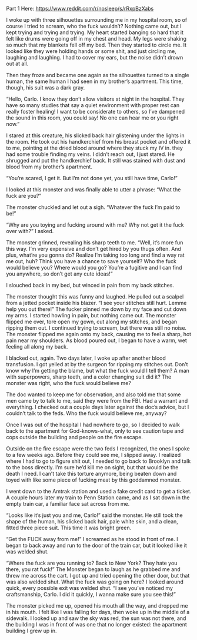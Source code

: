 Part 1 Here: https://www.reddit.com/r/nosleep/s/rRxpBzXabs

I woke up with three silhouettes surrounding me in my hospital room, so of course I tried to scream, who the fuck wouldn’t? Nothing came out, but I kept trying and trying and trying. My heart started banging so hard that it felt like drums were going off in my chest and head. My legs were shaking so much that my blankets fell off my bed. Then they started to circle me. It looked like they were holding hands or some shit, and just circling me, laughing and laughing. I had to cover my ears, but the noise didn’t drown out at all.

Then they froze and became one again as the silhouettes turned to a single human, the same human I had seen in my brother’s apartment. This time, though, his suit was a dark gray. 

“Hello, Carlo. I know they don’t allow visitors at night in the hospital. They have so many studies that say a quiet environment with proper rest can really foster healing! I want to be considerate to others, so I’ve dampened the sound in this room, you could say! No one can hear me or you right now.” 

I stared at this creature, his slicked back hair glistening under the lights in the room. He took out his handkerchief from his breast pocket and offered it to me, pointing at the dried blood around where they stuck my IV in. they had some trouble finding my veins. I didn’t reach out, I just stared. He shrugged and put the handkerchief back. It still was stained with dust and blood from my brother’s apartment. 

“You’re scared, I get it. But I’m not done yet, you still have time, Carlo!” 

I looked at this monster and was finally able to utter a phrase: “What the fuck are you?” 

The monster chuckled and let out a sigh. “Whatever the fuck I’m paid to be!” 

“Why are you toying and fucking around with me? Why not get it the fuck over with?” I asked. 

The monster grinned, revealing his sharp teeth to me. “Well, it’s more fun this way. I’m very expensive and don’t get hired by you thugs often. And plus, what’re you gonna do? Realize I’m taking too long and find a way rat me out, huh? Think you have a chance to save yourself? Who the fuck would believe you? Where would you go? You’re a fugitive and I can find you anywhere, so don’t get any cute ideas!”

I slouched back in my bed, but winced in pain from my back stitches. 

The monster thought this was funny and laughed. He pulled out a scalpel from a jetted pocket inside his blazer. “I see your stitches still hurt. Lemme help you out there!” The fucker pinned me down by my face and cut down my arms. I started howling in pain, but nothing came out. The monster flipped me over, tore open my gown, cut along my stitches, and began ripping them out. I continued trying to scream, but there was still no noise. The monster flipped me again onto my back, causing me to feel a sharp, hot pain near my shoulders. As blood poured out, I began to have a warm, wet feeling all along my back. 

I blacked out, again. Two days later, I woke up after another blood transfusion. I got yelled at by the surgeon for ripping my stitches out. Don’t know why I’m getting the blame, but what the fuck would I tell them? A man with superpowers, sharp teeth, and a color changing suit did it? The monster was right, who the fuck would believe me? 

The doc wanted to keep me for observation, and also told me that some men came by to talk to me, said they were from the FBI. Had a warrant and everything. I checked out a couple days later against the doc’s advice, but I couldn’t talk to the feds. Who the fuck would believe me, anyway? 

Once I was out of the hospital I had nowhere to go, so I decided to walk back to the apartment for God-knows-what, only to see caution tape and cops outside the building and people on the fire escape. 

Outside on the fire escape were the two feds I recognized, the ones I spoke to a few weeks ago. Before they could see me, I slipped away. I realized where I had to go to figure shit out, I needed to go back to Brooklyn and talk to the boss directly. I’m sure he’d kill me on sight, but that would be the death I need. I can’t take this torture anymore, being beaten down and toyed with like some piece of fucking meat by this goddamned monster. 

I went down to the Amtrak station and used a fake credit card to get a ticket. A couple hours later my train to Penn Station came, and as I sat down in the empty train car, a familiar face sat across from me. 

“Looks like it’s just you and me, Carlo!” said the monster. He still took the shape of the human, his slicked back hair, pale white skin, and a clean, fitted three piece suit. This time it was bright green. 

“Get the FUCK away from me!” I screamed as he stood in front of me. I began to back away and run to the door of the train car, but it looked like it was welded shut. 

“Where the fuck are you running to? Back to New York? They hate you there, you rat fuck!” The Monster began to laugh as he grabbed me and threw me across the cart. I got up and tried opening the other door, but that was also welded shut. What the fuck was going on here? I looked around quick, every possible exit was welded shut. “I see you’ve noticed my craftsmanship, Carlo. I did it quickly, I wanna make sure you see this!” 

The monster picked me up, opened his mouth all the way, and dropped me in his mouth. I felt like I was falling for days, then woke up in the middle of a sidewalk. I looked up and saw the sky was red, the sun was not there, and the building I was in front of was one that no longer existed: the apartment building I grew up in. 